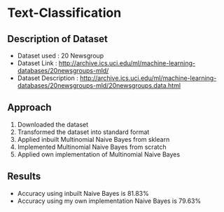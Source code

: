 # Text-Classification

## Description of Dataset
* Dataset used : 20 Newsgroup
* Dataset Link : http://archive.ics.uci.edu/ml/machine-learning-databases/20newsgroups-mld/
* Dataset Description : http://archive.ics.uci.edu/ml/machine-learning-databases/20newsgroups-mld/20newsgroups.data.html

## Approach
1. Downloaded the dataset
2. Transformed the dataset into standard format
3. Applied inbuilt Multinomial Naive Bayes from sklearn
4. Implemented Multinomial Naive Bayes from scratch
5. Applied own implementation of Multinomial Naive Bayes

## Results
* Accuracy using inbuilt Naive Bayes is 81.83%
* Accuracy using my own implementation Naive Bayes is 79.63%
